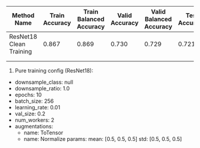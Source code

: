 | Method Name | Train Accuracy | Train Balanced Accuracy | Valid Accuracy | Valid Balanced Accuracy | Test Accuracy | Test Balanced Accuracy | WandB Link |
|-------------|----------------|-------------------------|----------------|-------------------------|---------------|------------------------|------------|
| ResNet18 Clean Training |	0.867 |	0.869 |	0.730 |	0.729 |	0.721 |	0.720 |
|             |                |                         |                |                         |               |                        |            |
|             |                |                         |                |                         |               |                        |            |


1. Pure training config (ResNet18):
- downsample_class: null
- downsample_ratio: 1.0
- epochs: 10
- batch_size: 256
- learning_rate: 0.01
- val_size: 0.2
- num_workers: 2
- augmentations:
  - name: ToTensor
  - name: Normalize
    params:
      mean: [0.5, 0.5, 0.5]
      std: [0.5, 0.5, 0.5]